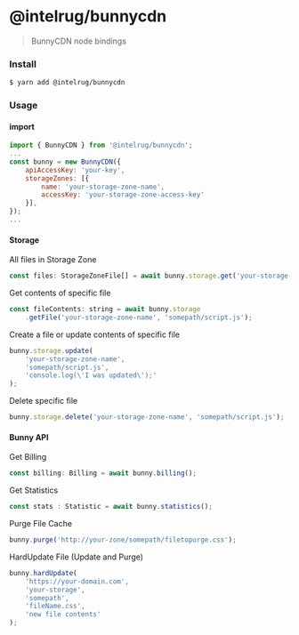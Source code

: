# @intelrug/bunnycdn

> BunnyCDN node bindings

### Install

```bash
$ yarn add @intelrug/bunnycdn
```

### Usage

#### import
``` javascript
import { BunnyCDN } from '@intelrug/bunnycdn';
...
const bunny = new BunnyCDN({
    apiAccessKey: 'your-key',
    storageZones: [{
        name: 'your-storage-zone-name',
        accessKey: 'your-storage-zone-access-key'
    }],
});
...
```

#### Storage 

All files in Storage Zone
``` javascript
const files: StorageZoneFile[] = await bunny.storage.get('your-storage-zone-name');
```

Get contents of specific file
``` javascript
const fileContents: string = await bunny.storage
    .getFile('your-storage-zone-name', 'somepath/script.js');
```

Create a file or update contents of specific file
``` javascript
bunny.storage.update(
    'your-storage-zone-name',
    'somepath/script.js',
    'console.log(\'I was updated\');'
);
```

Delete specific file
``` javascript
bunny.storage.delete('your-storage-zone-name', 'somepath/script.js');
```

#### Bunny API

Get Billing 
``` javascript
const billing: Billing = await bunny.billing();
```

Get Statistics
``` javascript
const stats : Statistic = await bunny.statistics();
```

Purge File Cache
``` javascript
bunny.purge('http://your-zone/somepath/filetopurge.css');
```

HardUpdate File (Update and Purge)
``` javascript
bunny.hardUpdate(
    'https://your-domain.com',
    'your-storage',
    'somepath',
    'fileName.css',
    'new file contents'
);
```
